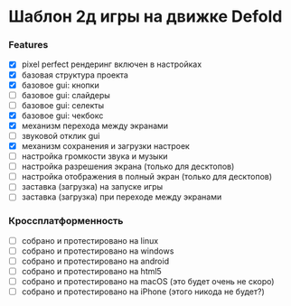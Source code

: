 # Шаблон 2д игры на движке Defold

### Features

- [x] pixel perfect рендеринг включен в настройках
- [x] базовая структура проекта
- [x] базовое gui: кнопки
- [ ] базовое gui: слайдеры
- [ ] базовое gui: селекты
- [x] базовое gui: чекбокс
- [x] механизм перехода между экранами
- [ ] звуковой отклик gui
- [x] механизм сохранения и загрузки настроек
- [ ] настройка громкости звука и музыки
- [ ] настройка разрешения экрана (только для десктопов)
- [ ] настройка отображения в полный экран (только для десктопов)
- [ ] заставка (загрузка) на запуске игры
- [ ] заставка (загрузка) при переходе между экранами

### Кроссплатформенность

- [ ] собрано и протестировано на linux
- [ ] собрано и протестировано на windows
- [ ] собрано и протестировано на android
- [ ] собрано и протестировано на html5
- [ ] собрано и протестировано на macOS (это будет очень не скоро)
- [ ] собрано и протестировано на iPhone (этого никода не будет?)
